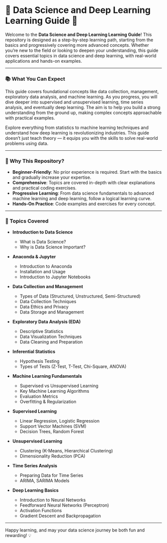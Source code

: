 

# 🌟 Data Science and Deep Learning Learning Guide 🌟

Welcome to the **Data Science and Deep Learning Learning Guide**! This repository is designed as a step-by-step learning path, starting from the basics and progressively covering more advanced concepts. Whether you’re new to the field or looking to deepen your understanding, this guide covers essential topics in data science and deep learning, with real-world applications and hands-on examples.

---

### 📚 What You Can Expect

This guide covers foundational concepts like data collection, management, exploratory data analysis, and machine learning. As you progress, you will dive deeper into supervised and unsupervised learning, time series analysis, and eventually deep learning. The aim is to help you build a strong understanding from the ground up, making complex concepts approachable with practical examples.

Explore everything from statistics to machine learning techniques and understand how deep learning is revolutionizing industries. This guide doesn’t just teach theory — it equips you with the skills to solve real-world problems using data.

---

### 🚀 Why This Repository?

- **Beginner-Friendly**: No prior experience is required. Start with the basics and gradually increase your expertise.
- **Comprehensive**: Topics are covered in-depth with clear explanations and practical coding exercises.
- **Progressive Learning**: From data science fundamentals to advanced machine learning and deep learning, follow a logical learning curve.
- **Hands-On Practice**: Code examples and exercises for every concept.

---

### 📝 Topics Covered

- **Introduction to Data Science**
  - What is Data Science?
  - Why is Data Science Important?

- **Anaconda & Jupyter**
  - Introduction to Anaconda
  - Installation and Usage
  - Introduction to Jupyter Notebooks

- **Data Collection and Management**
  - Types of Data (Structured, Unstructured, Semi-Structured)
  - Data Collection Techniques
  - Data Ethics and Privacy
  - Data Storage and Management

- **Exploratory Data Analysis (EDA)**
  - Descriptive Statistics
  - Data Visualization Techniques
  - Data Cleaning and Preparation

- **Inferential Statistics**
  - Hypothesis Testing
  - Types of Tests (Z-Test, T-Test, Chi-Square, ANOVA)

- **Machine Learning Fundamentals**
  - Supervised vs Unsupervised Learning
  - Key Machine Learning Algorithms
  - Evaluation Metrics
  - Overfitting & Regularization

- **Supervised Learning**
  - Linear Regression, Logistic Regression
  - Support Vector Machines (SVM)
  - Decision Trees, Random Forest

- **Unsupervised Learning**
  - Clustering (K-Means, Hierarchical Clustering)
  - Dimensionality Reduction (PCA)

- **Time Series Analysis**
  - Preparing Data for Time Series
  - ARIMA, SARIMA Models

- **Deep Learning Basics**
  - Introduction to Neural Networks
  - Feedforward Neural Networks (Perceptron)
  - Activation Functions
  - Gradient Descent and Backpropagation

---

Happy learning, and may your data science journey be both fun and rewarding! 💡

